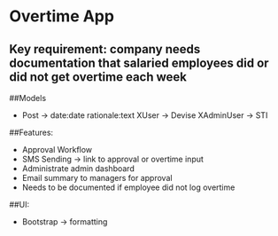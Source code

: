 # Overtime App

## Key requirement: company needs documentation that salaried employees did or did not get overtime each week

##Models
- Post -> date:date rationale:text
XUser -> Devise
XAdminUser -> STI

##Features:
- Approval Workflow
- SMS Sending -> link to approval or overtime input
- Administrate admin dashboard
- Email summary to managers for approval
- Needs to be documented if employee did not log overtime

##UI:
- Bootstrap -> formatting

